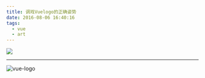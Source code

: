 ```yaml
---
title: 调戏Vuelogo的正确姿势
date: 2016-08-06 16:40:16
tags: 
  - vue
  - art
---
```


![](http://img.zcool.cn/community/032bd3557a5abcd0000018c1b74486e.jpg@500w_376h_1c_1e_1l_2o_100sh.jpg)

---

![vue-logo](http://oaul0t4t1.bkt.clouddn.com/imgs%E8%B0%83%E6%88%8Fvue%E6%95%99%E7%A8%8B.png)